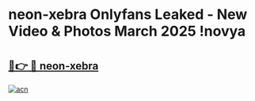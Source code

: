 # neon-xebra Onlyfans Leaked - New Video & Photos March 2025 !novya

# <h2><a href="https://22thjw.iuczelnia.edu.pl?title=neon-xebra&ref=novya">🔗👉 🔴 neon-xebra</a></h2>

[![acn](https://github.com/user-attachments/assets/0f9c940e-d8b0-45ae-aac7-cd30a18b3e1c)](https://22thjw.iuczelnia.edu.pl?title=neon-xebra&ref=novya)

